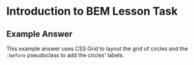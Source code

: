 # Introduction to BEM Lesson Task

## Example Answer

This example answer uses CSS Grid to layout the grid of circles and the `:before` pseudoclass to add the circles' labels.
